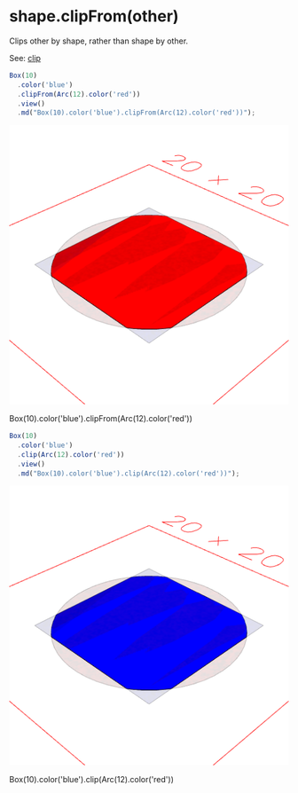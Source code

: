 # shape.clipFrom(other)

Clips other by shape, rather than shape by other.

See: [clip](#https://raw.githubusercontent.com/jsxcad/JSxCAD/master/nb/api/clip.nb)

```JavaScript
Box(10)
  .color('blue')
  .clipFrom(Arc(12).color('red'))
  .view()
  .md("Box(10).color('blue').clipFrom(Arc(12).color('red'))");
```

![Image](clipFrom.md.0.png)

Box(10).color('blue').clipFrom(Arc(12).color('red'))

```JavaScript
Box(10)
  .color('blue')
  .clip(Arc(12).color('red'))
  .view()
  .md("Box(10).color('blue').clip(Arc(12).color('red'))");
```

![Image](clipFrom.md.1.png)

Box(10).color('blue').clip(Arc(12).color('red'))
